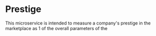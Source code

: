 # Prestige
This microservice is intended to measure a company's prestige in the marketplace as 1 of the overall parameters of the 
